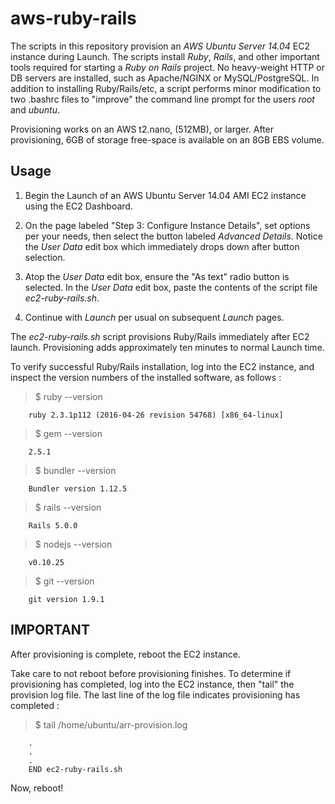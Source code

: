 # aws-ruby-rails
The scripts in this repository provision an _AWS Ubuntu Server 14.04_ EC2 instance during Launch.  The scripts install _Ruby_, _Rails_, and other important tools required for starting a _Ruby on Rails_ project.  No heavy-weight HTTP or DB servers are installed, such as Apache/NGINX or MySQL/PostgreSQL.  In addition to installing Ruby/Rails/etc, a script performs minor modification to two .bashrc files to "improve" the command line prompt for the users _root_ and _ubuntu_.

Provisioning works on an AWS t2.nano, (512MB), or larger.  After provisioning, 6GB of storage free-space is available on an 8GB EBS volume.

## Usage
1. Begin the Launch of an AWS Ubuntu Server 14.04 AMI EC2 instance using the EC2 Dashboard.

2. On the page labeled "Step 3: Configure Instance Details", set options per your needs, then select the button labeled _Advanced Details_.  Notice the _User Data_ edit box which immediately drops down after button selection.

3. Atop the _User Data_ edit box, ensure the "As text" radio button is selected.  In the _User Data_ edit box, paste the contents of the script file _ec2-ruby-rails.sh_.

4. Continue with _Launch_ per usual on subsequent _Launch_ pages.

The _ec2-ruby-rails.sh_ script provisions Ruby/Rails immediately after EC2 launch.  Provisioning adds approximately ten minutes to normal Launch time.  

To verify successful Ruby/Rails installation, log into the EC2 instance, and inspect the version numbers of the installed software, as follows :

> $ ruby --version

        ruby 2.3.1p112 (2016-04-26 revision 54768) [x86_64-linux]
  
> $ gem --version

        2.5.1
      
> $ bundler --version

        Bundler version 1.12.5
      
> $ rails --version

        Rails 5.0.0
      
> $ nodejs --version

        v0.10.25

> $ git --version

        git version 1.9.1
      
## IMPORTANT
After provisioning is complete, reboot the EC2 instance.

Take care to not reboot before provisioning finishes.  To determine if provisioning has completed, log into the EC2 instance, then "tail" the provision log file.  The last line of the log file indicates provisioning has completed :

> $ tail  /home/ubuntu/arr-provision.log

        .
        .
        .
        END ec2-ruby-rails.sh

Now, reboot!

